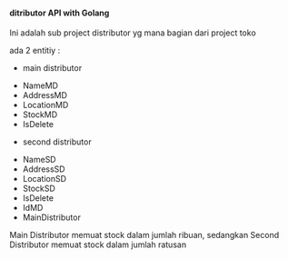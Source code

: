 <h4>ditributor API with Golang</h4>
Ini adalah sub project distributor yg mana bagian dari project toko

ada 2 entitiy :
* main distributor
- NameMD
- AddressMD
- LocationMD
- StockMD
- IsDelete

* second distributor
- NameSD
- AddressSD	
- LocationSD
- StockSD	
- IsDelete
- IdMD
- MainDistributor

Main Distributor memuat stock dalam jumlah ribuan, sedangkan Second Distributor memuat stock dalam jumlah ratusan
